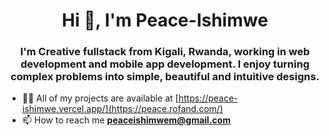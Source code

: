 <h1 align="center">Hi 👋, I'm Peace-Ishimwe</h1>
<h3 align="center">I'm Creative fullstack from Kigali, Rwanda, working in web development and mobile app development. I enjoy turning complex problems into simple, beautiful and intuitive designs.</h3>

- 👨‍💻 All of my projects are available at [https://peace-ishimwe.vercel.app/](https://peace.rofand.com/)
- 📫 How to reach me **peaceishimwem@gmail.com**
